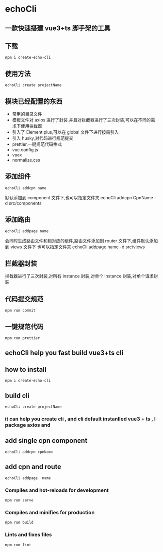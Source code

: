 # echoCli

## 一款快速搭建 vue3+ts 脚手架的工具

## 下载

```
npm i create-echo-cli
```

## 使用方法

```
echoCli create projectName
```

## 模块已经配置的东西

- 常用的目录文件
- 模板文件对 axios 进行了封装.并且对拦截器进行了三次封装,可以在不同的需求下使用拦截器
- 引入了 Element plus,可以在 global 文件下进行按需引入
- 引入 husky,对代码进行规范提交
- prettier,一键规范代码格式
- vue.config.js
- vuex
- normalize.css

## 添加组件

```
echoCli addcpn name
```

默认添加到 component 文件下,也可以指定文件夹 echoCli addcpn CpnName -d src/components

## 添加路由

```
echoCli addpage name
```

会同时生成路由文件和相对应的组件,路由文件添加到 router 文件下,组件默认添加到 views 文件下
也可以指定文件夹 echoCli addpage name -d src/views

## 拦截器封装

拦截器进行了三次封装,对所有 instance 封装,对单个 instance 封装,对单个请求封装

## 代码提交规范

```
npm run commit
```

## 一键规范代码

```
npm run prettier
```

## echoCli help you fast build vue3+ts cli

## how to install

```
npm i create-echo-cli
```

## build cli

```
echoCli create projectName
```

### it can help you create cli , and cli default instanlled vue3 + ts , I package axios and

## add single cpn component

```
echoCli addcpn cpnName
```

## add cpn and route

```
echoCli addpage  name
```

### Compiles and hot-reloads for development

```
npm run serve
```

### Compiles and minifies for production

```
npm run build
```

### Lints and fixes files

```
npm run lint
```
